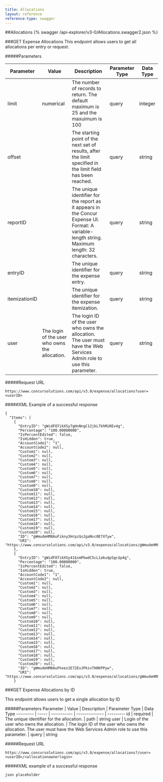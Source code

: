 ```yaml
---
title: Allocations
layout: reference
reference-type: swagger
---
```

##Allocations
{% swagger /api-explorer/v3-0/Allocations.swagger2.json %}

###GET Expense Allocations
This endpoint allows users to get all allocations per entry or request.

#####Parameters

Parameter | Value | Description | Parameter Type | Data Type
--------- | ----- | ----------- | -------------- | ---------
limit | numerical | The number of records to return. The default maximum is 25 and the maxuimum is 100 | query | integer
offset | | The starting point of the next set of results, after the limit specified in the limit field has been reached. | query | string
reportID | | The unique identifier for the report as it appears in the Concur Expense UI. Format: A variable-length string. Maximum length: 32 characters. | query | string
entryID | | The unique identifier for the expense entry. | query | string
itemizationID | | The unique identifier for the expense itemization. | query | string |
user | The login of the user who owns the allocation. | The login ID of the user who owns the allocation. The user must have the Web Services Admin role to use this parameter. | query | string

#####Request URL
```
https://www.concursolutions.com/api/v3.0/expense/allocations?user=<userID>
```
#####XML Example of a successful response

```
{
  "Items": [
    {
      "EntryID": "gWidFO7ikXSy7gHnNngC12jkL7khMiREv4g",
      "Percentage": "100.00000000",
      "IsPercentEdited": false,
      "IsHidden": true,
      "AccountCode1": "1",
      "AccountCode2": null,
      "Custom1": null,
      "Custom2": null,
      "Custom3": null,
      "Custom4": null,
      "Custom5": null,
      "Custom6": null,
      "Custom7": null,
      "Custom8": null,
      "Custom9": null,
      "Custom10": null,
      "Custom11": null,
      "Custom12": null,
      "Custom13": null,
      "Custom14": null,
      "Custom15": null,
      "Custom16": null,
      "Custom17": null,
      "Custom18": null,
      "Custom19": null,
      "Custom20": null,
      "ID": "gWmudeHM8AuFikny3Hrpz$s2gaNvc0E7Xfyw",
      "URI": "https://www.concursolutions.com/api/v3.0/expense/allocations/gWmudeHM8AuFikny3Hrpz$s2gaNvc0E7Xfyw"
    },
    {
      "EntryID": "gWidFO7ikXSy41$smPkwdC5cL1aku$pSgc$p4g",
      "Percentage": "100.00000000",
      "IsPercentEdited": false,
      "IsHidden": true,
      "AccountCode1": "1",
      "AccountCode2": null,
      "Custom1": null,
      "Custom2": null,
      "Custom3": null,
      "Custom4": null,
      "Custom5": null,
      "Custom6": null,
      "Custom7": null,
      "Custom8": null,
      "Custom9": null,
      "Custom10": null,
      "Custom11": null,
      "Custom12": null,
      "Custom13": null,
      "Custom14": null,
      "Custom15": null,
      "Custom16": null,
      "Custom17": null,
      "Custom18": null,
      "Custom19": null,
      "Custom20": null,
      "ID": "gWmudeHM8AuFhxez1E72ExJPksvTH0KPPyw",
      "URI": "https://www.concursolutions.com/api/v3.0/expense/allocations/gWmudeHM8AuFhxez1E72ExJPksvTH0KPPyw"
    }
  ```
###GET Expense Allocations by ID
  
This endpoint allows users to get a single allocation by ID
    
#####Parameters
Parameter | Value | Description | Parameter Type | Data Type
--------- | ----- | ----------- | -------------- | ---------
id | required | The unique identifier for the allocation. | path | string
user | Login of the user who owns the allocation. | The login ID of the user who owns the allocation. The user must have the Web Services Admin role to use this parameter. | query | string
    
#####Request URL
  
```
https://www.concursolutions.com/api/v3.0/expense/allocations?/user=<userID>/<allocationownerlogin>
```

#####XML example of a successful response

```
json placeholder
    
```
    





